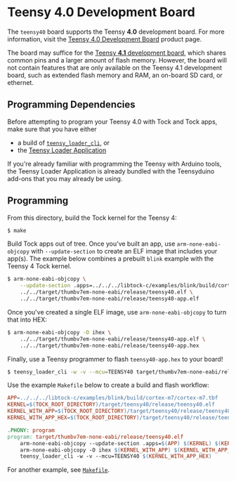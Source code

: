 Teensy 4.0 Development Board
============================

The `teensy40` board supports the Teensy **4.0** development board.
For more information, visit the
[Teensy 4.0 Development Board](https://www.pjrc.com/store/teensy40.html)
product page.

The board may suffice for the [Teensy **4.1** development board][t41], which
shares common pins and a larger amount of flash memory. However, the board
will not contain features that are only available on the Teensy 4.1 development
board, such as extended flash memory and RAM, an on-board SD card, or ethernet.

[t41]: https://www.pjrc.com/store/teensy41.html

Programming Dependencies
------------------------

Before attempting to program your Teensy 4.0 with Tock and Tock apps, make sure
that you have either

- a build of [`teensy_loader_cli`](https://github.com/PaulStoffregen/teensy_loader_cli), or
- the [Teensy Loader Application](https://www.pjrc.com/teensy/loader.html)

If you're already familiar with programming the Teensy with Arduino tools,
the Teensy Loader Application is already bundled with the Teensyduino add-ons
that you may already be using.

Programming
-----------

From this directory, build the Tock kernel for the Teensy 4:

```bash
$ make
```

Build Tock apps out of tree. Once you've built an app, use
`arm-none-eabi-objcopy` with `--update-section` to create an ELF image that
includes your app(s). The example below combines a prebuilt `blink` example
with the Teensy 4 Tock kernel.

```bash
$ arm-none-eabi-objcopy \
    --update-section .apps=../../../libtock-c/examples/blink/build/cortex-m7/cortex-m7.tbf \
    ../../target/thumbv7em-none-eabi/release/teensy40.elf \
    ../../target/thumbv7em-none-eabi/release/teensy40-app.elf
```

Once you've created a single ELF image, use `arm-none-eabi-objcopy` to turn
that into HEX:

```bash
$ arm-none-eabi-objcopy -O ihex \
    ../../target/thumbv7em-none-eabi/release/teensy40-app.elf \
    ../../target/thumbv7em-none-eabi/release/teensy40-app.hex
```

Finally, use a Teensy programmer to flash `teensy40-app.hex` to your board!

```bash
$ teensy_loader_cli -w -v --mcu=TEENSY40 target/thumbv7em-none-eabi/release/teensy40-app.hex
```

Use the example `Makefile` below to create a build and flash workflow:

```Makefile
APP=../../../libtock-c/examples/blink/build/cortex-m7/cortex-m7.tbf
KERNEL=$(TOCK_ROOT_DIRECTORY)/target/teensy40/release/teensy40.elf
KERNEL_WITH_APP=$(TOCK_ROOT_DIRECTORY)/target/teensy40/release/teensy40-app.elf
KERNEL_WITH_APP_HEX=$(TOCK_ROOT_DIRECTORY)/target/teensy40/release/teensy40-app.hex

.PHONY: program
program: target/thumbv7em-none-eabi/release/teensy40.elf
	arm-none-eabi-objcopy --update-section .apps=$(APP) $(KERNEL) $(KERNEL_WITH_APP)
	arm-none-eabi-objcopy -O ihex $(KERNEL_WITH_APP) $(KERNEL_WITH_APP_HEX)
    teensy_loader_cli -w -v --mcu=TEENSY40 $(KERNEL_WITH_APP_HEX)
```

For another example, see [`Makefile`](./Makefile).
